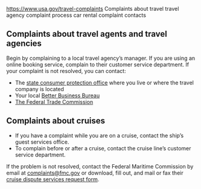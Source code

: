 

https://www.usa.gov/travel-complaints
Complaints about travel
travel agency complaint process
car rental complaint contacts

## Complaints about travel agents and travel agencies

Begin by complaining to a local travel agency’s manager. If you are using an online booking service, complain to their customer service department. If your complaint is not resolved, you can contact:

- The [state consumer protection office](https://www.usa.gov/state-consumer) where you live or where the travel company is located
- Your local [Better Business Bureau](https://www.bbb.org/bbb-directory)
- [The Federal Trade Commission](https://reportfraud.ftc.gov/?orgcode=USAGOV)

## Complaints about cruises

- If you have a complaint while you are on a cruise, contact the ship’s guest services office.
- To complain before or after a cruise, contact the cruise line’s customer service department.

If the problem is not resolved, contact the Federal Maritime Commission by email at [complaints@fmc.gov](mailto:complaints@fmc.gov) or download, fill out, and mail or fax their [cruise dispute services request form](https://www.fmc.gov/wp-content/uploads/2022/07/PVOForm32.pdf).
